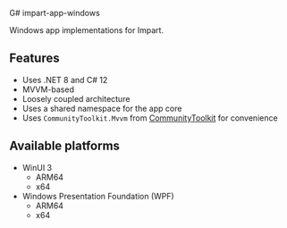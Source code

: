 G# impart-app-windows

Windows app implementations for Impart.

## Features

* Uses .NET 8 and C# 12
* MVVM-based
* Loosely coupled architecture
* Uses a shared namespace for the app core
* Uses `CommunityToolkit.Mvvm` from [CommunityToolkit](https://github.com/CommunityToolkit/dotnet) for convenience

## Available platforms

* WinUI 3
  - ARM64
  - x64
* Windows Presentation Foundation (WPF)
  - ARM64
  - x64
